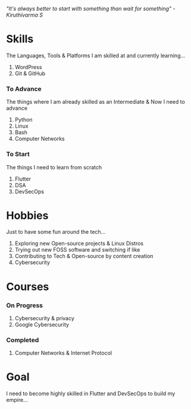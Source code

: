 *"It's always better to start with something*
		*than wait for something"*
							*- Kiruthivarma S*
							
# Skills
The Languages, Tools & Platforms I am skilled at and currently learning...
1. WordPress
2. Git & GitHub
### To Advance
The things where I am already skilled as an Intermediate & Now I need to advance
1. Python
2. Linux
3. Bash
4. Computer Networks
### To Start
The things I need to learn from scratch
1. Flutter
2. DSA
3. DevSecOps
# Hobbies
Just to have some fun around the tech...
1. Exploring new Open-source projects & Linux Distros
2. Trying out new FOSS software and switching if like
3. Contributing to Tech & Open-source by content creation
4. Cybersecurity
# Courses
### On Progress
1. Cybersecurity & privacy
2. Google Cybersecurity
### Completed
1. Computer Networks & Internet Protocol

# Goal
I need to become highly skilled in Flutter and DevSecOps to build my empire...

